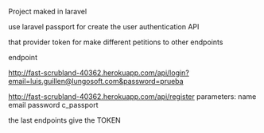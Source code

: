 
Project maked in laravel

use laravel passport for create the user authentication API

that provider token for make different petitions to other endpoints


endpoint

   http://fast-scrubland-40362.herokuapp.com/api/login?email=luis.guillen@lungosoft.com&password=prueba
   
   http://fast-scrubland-40362.herokuapp.com/api/register
    parameters: 
            name
            email
            password
            c_passport
            
the last endpoints give the TOKEN








   

